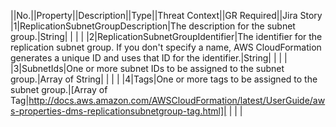 ||No.||Property||Description||Type||Threat Context||GR Required||Jira Story
|1|ReplicationSubnetGroupDescription|The description for the subnet group.|String| | | |
|2|ReplicationSubnetGroupIdentifier|The identifier for the replication subnet group. If you don't specify a name, AWS CloudFormation generates a unique ID and uses that ID for the identifier.|String| | | |
|3|SubnetIds|One or more subnet IDs to be assigned to the subnet group.|Array of String| | | |
|4|Tags|One or more tags to be assigned to the subnet group.|[Array of Tag|http://docs.aws.amazon.com/AWSCloudFormation/latest/UserGuide/aws-properties-dms-replicationsubnetgroup-tag.html]| | | |
